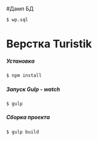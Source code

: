 #Дамп БД

```sh
$ wp.sql
```

# Верстка Turistik

##### Установка

```sh
$ npm install
```

##### Запуск Gulp - watch

```sh
$ gulp
```

##### Сборка проекта

```sh
$ gulp build
```
